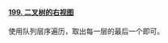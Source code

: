 #### [199. 二叉树的右视图](https://leetcode-cn.com/problems/binary-tree-right-side-view/)

使用队列层序遍历，取出每一层的最后一个即可。

